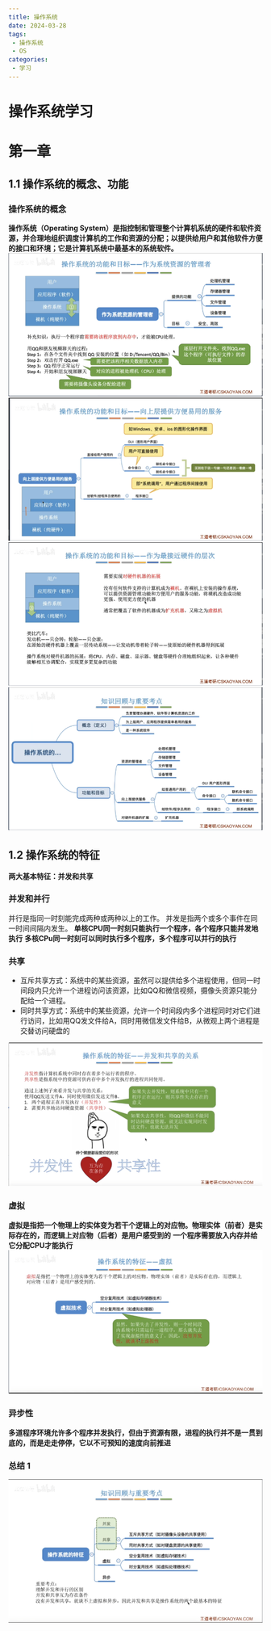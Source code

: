 ```yaml
---
title: 操作系统
date: 2024-03-28
tags:
 - 操作系统
 - OS
categories:
 - 学习
---
```


# 操作系统学习

# 第一章
## 1.1 操作系统的概念、功能
### 操作系统的概念
**操作系统（Operating System）是指控制和管理整个计算机系统的硬件和软件资源，并合理地组织调度计算机的工作和资源的分配；以提供给用户和其他软件方便的接口和环境；它是计算机系统中最基本的系统软件。**
<img src='./os_1.1.png'>
<img src='./os_1.2.png'>
<img src='./os_1.3.png'>
<img src='./os_1.4.png'>

## 1.2 操作系统的特征

**两大基本特征：并发和共享**
### 并发和并行
并行是指同一时刻能完成两种或两种以上的工作。
并发是指两个或多个事件在同一时间间隔内发生。
**单核CPU同一时刻只能执行一个程序，各个程序只能并发地执行**
**多核CPu同一时刻可以同时执行多个程序，多个程序可以并行的执行**
### 共享
- 互斥共享方式：系统中的某些资源，虽然可以提供给多个进程使用，但同一时间段内只允许一个进程访问该资源，比如QQ和微信视频，摄像头资源只能分配给一个进程。
- 同时共享方式：系统中的某些资源，允许一个时间段内多个进程同时对它们进行访问，比如用QQ发文件给A，同时用微信发文件给B，从微观上两个进程是交替访问硬盘的

<img src='./os_1.5.png'>

### 虚拟
**虚拟是指把一个物理上的实体变为若干个逻辑上的对应物。物理实体（前者）是实际存在的，而逻辑上对应物（后者）是用户感受到的**
**一个程序需要放入内存并给它分配CPU才能执行**
<img src='./os_1.6.png'>

### 异步性
**多道程序环境允许多个程序并发执行，但由于资源有限，进程的执行并不是一贯到底的，而是走走停停，它以不可预知的速度向前推进**
### 总结 1
<img src='./os_1.7.png'>
